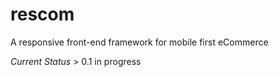 rescom
======

A responsive front-end framework for mobile first eCommerce

*Current Status* > 0.1 in progress


